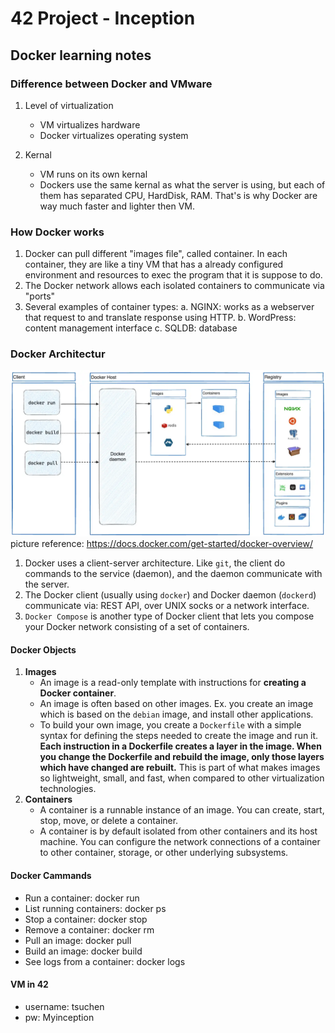 # 42 Project - Inception


## Docker learning notes

### Difference between Docker and VMware

1. Level of virtualization
    - VM virtualizes hardware
    - Docker virtualizes operating system

2. Kernal
    - VM runs on its own kernal
    - Dockers use the same kernal as what the server is using, but each of them has separated CPU, HardDisk, RAM. That's is why Docker are way much faster and lighter then VM.

### How Docker works

1. Docker can pull different "images file", called container. In each container, they are like a tiny VM that has a already configured environment and resources to exec the program that it is suppose to do.
2. The Docker network allows each isolated containers to communicate via "ports"
3. Several examples of container types:
    a. NGINX: works as a webserver that request to and translate response using HTTP.
    b. WordPress: content management interface
    c. SQLDB: database


### Docker Architectur
![alt text](docker-architecture.webp)
picture reference: https://docs.docker.com/get-started/docker-overview/

1. Docker uses a client-server architecture. Like ```git```, the client do commands to the service (daemon), and the daemon communicate with the server.
2. The Docker client (usually using ```docker```) and Docker daemon (```dockerd```) communicate via: REST API, over UNIX socks or a network interface.
3. ```Docker Compose``` is another type of Docker client that lets you compose your Docker network consisting of a set of containers.

#### Docker Objects
1. **Images**
    - An image is a read-only template with instructions for **creating a Docker container**.
    - An image is often based on other images. Ex. you create an image which is based on the ```debian``` image, and install other applications.
    - To build your own image, you create a ```Dockerfile``` with a simple syntax for defining the steps needed to create the image and run it. **Each instruction in a Dockerfile creates a layer in the image. When you change the Dockerfile and rebuild the image, only those layers which have changed are rebuilt.** This is part of what makes images so lightweight, small, and fast, when compared to other virtualization technologies.
2. **Containers**
    - A container is a runnable instance of an image. You can create, start, stop, move, or delete a container.
    - A container is by default isolated from other containers and its host machine. You can configure the network connections of a container to other container, storage, or other underlying subsystems.

#### Docker Cammands

- Run a container: docker run
- List running containers: docker ps
- Stop a container: docker stop
- Remove a container: docker rm
- Pull an image: docker pull
- Build an image: docker build
- See logs from a container: docker logs <container-id>

#### VM in 42
- username: tsuchen
- pw: Myinception
